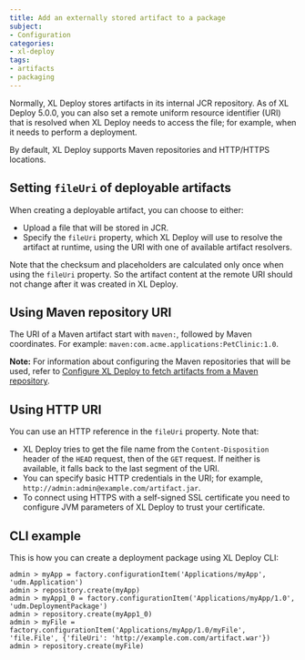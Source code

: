 ```yaml
---
title: Add an externally stored artifact to a package
subject:
- Configuration
categories:
- xl-deploy
tags:
- artifacts
- packaging
---
```


Normally, XL Deploy stores artifacts in its internal JCR repository. As of XL Deploy 5.0.0, you can also set a remote uniform resource identifier (URI) that is resolved when XL Deploy needs to access the file; for example, when it needs to perform a deployment.

By default, XL Deploy supports Maven repositories and HTTP/HTTPS locations.

## Setting `fileUri` of deployable artifacts

When creating a deployable artifact, you can choose to either:

* Upload a file that will be stored in JCR.
* Specify the `fileUri` property, which XL Deploy will use to resolve the artifact at runtime, using the URI with one of available artifact resolvers.

Note that the checksum and placeholders are calculated only once when using the `fileUri` property. So the artifact content at the remote URI should not change after it was created in XL Deploy.

## Using Maven repository URI

The URI of a Maven artifact start with `maven:`, followed by Maven coordinates. For example: `maven:com.acme.applications:PetClinic:1.0`.

**Note:** For information about configuring the Maven repositories that will be used, refer to [Configure XL Deploy to fetch artifacts from a Maven repository](configure-xl-deploy-to-fetch-artifacts-from-a-maven-repository.html).

## Using HTTP URI

You can use an HTTP reference in the `fileUri` property. Note that:

* XL Deploy tries to get the file name from the `Content-Disposition` header of the `HEAD` request, then of the `GET` request. If neither is available, it falls back to the last segment of the URI.
* You can specify basic HTTP credentials in the URI; for example, `http://admin:admin@example.com/artifact.jar`.
* To connect using HTTPS with a self-signed SSL certificate you need to configure JVM parameters of XL Deploy to trust your certificate.

## CLI example

This is how you can create a deployment package using XL Deploy CLI:

    admin > myApp = factory.configurationItem('Applications/myApp', 'udm.Application')
    admin > repository.create(myApp)
    admin > myApp1_0 = factory.configurationItem('Applications/myApp/1.0', 'udm.DeploymentPackage')
    admin > repository.create(myApp1_0)
    admin > myFile = factory.configurationItem('Applications/myApp/1.0/myFile', 'file.File', {'fileUri': 'http://example.com.com/artifact.war'})
    admin > repository.create(myFile)
